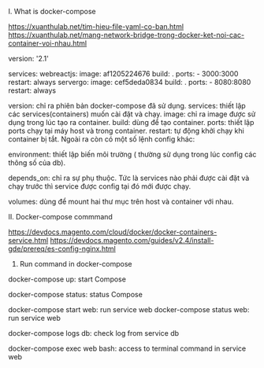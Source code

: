 I. What is docker-compose

https://xuanthulab.net/tim-hieu-file-yaml-co-ban.html
https://xuanthulab.net/mang-network-bridge-trong-docker-ket-noi-cac-container-voi-nhau.html


version: '2.1'

services:
  webreactjs:
    image: af1205224676
    build: .
    ports:
      - 3000:3000
    restart: always
  servergo:
    image: cef5deda0834
    build: .
    ports:
      - 8080:8080
    restart: always

version: chỉ ra phiên bản docker-compose đã sử dụng.
services: thiết lập các services(containers) muốn cài đặt và chạy.
image: chỉ ra image được sử dụng trong lúc tạo ra container.
build: dùng để tạo container.
ports: thiết lập ports chạy tại máy host và trong container.
restart: tự động khởi chạy khi container bị tắt.
Ngoài ra còn có một số lệnh config khác:

environment: thiết lập biến môi trường ( thường sử dụng trong lúc config các thông số của db).

depends_on: chỉ ra sự phụ thuộc. Tức là services nào phải được cài đặt và chạy trước thì service được config tại đó mới được chạy.

volumes: dùng để mount hai thư mục trên host và container với nhau.

II. Docker-compose commmand

https://devdocs.magento.com/cloud/docker/docker-containers-service.html
https://devdocs.magento.com/guides/v2.4/install-gde/prereq/es-config-nginx.html

1. Run command in docker-compose

docker-compose up: start Compose

docker-compose status: status Compose

docker-compose start web: run service web
docker-compose status web: run service web

docker-compose logs db: check log from service db

docker-compose exec web bash: access to terminal command in service web


